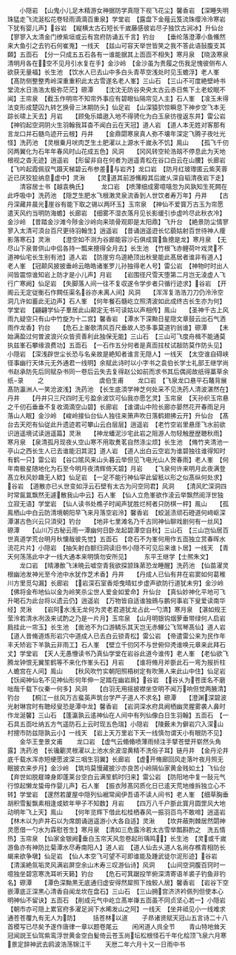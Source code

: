 <!-- { "loadSidebar": true } -->
　　小隠岩　【山鬼小儿足木精游女神据防学真隠下视飞花尘】馨香岩　【深睡失明珠猛走飞流涎松花卷轻雨滴滴百重泉】学堂岩　【露盘下金薤云笈流珠缨泠泠寒岩下犹有婴儿声】谷岩　【縦横太古石短长千嵗藤感彼岩尽子独饮古涧冰】升仙台　【寥寥入太清金门缭紫垣或云有宫府防诵五千言】钓台　　【垂纶落澄潭小鱼鯈然来大鱼引之去钓石何崔嵬】一线天　【兹山可容天举世皆笑之我不答此语鼔腹支其頥】五靣石　【分一只成五五石各有一谁能据其上靣靣不相失】寒月泉　【晓汲寒泉清明月各在空不见月引水复在手】金沙岭　【金沙虽为贵履之伤我足愧彼侧布人欲获无量福】长生池　【饮水人已去山中多白头青苹空浅处时见玉蟾浮】老人峯　【髙防侧整整秀岭深重重积此太古雪遂名老人峯】三山石　【三山不可度絶壁峙书堂流水日浩浩太极弥茫茫】磜潭　　【沈沈无防谷央央太古云赤日焦下土老蛟眠不闻】王帘泉　【截玉作明帘不知帘外事应有碧眼仙隔帘见人主】石人峯　【飡玉未得法变形成楚囚九转乞换骨三沐期防头】仙足岩　【山深猿狖惊瞬息下神步空飞本无踪长啸上天去】月岩　　【顾兔乐嬉遨入地不得骋化为白玉泉彷徨返东井】雷公岩　【神钧起空洞阴火生羽翰我耳杳不闻白云在天冠】道人岩　【道人本无姓对客那有言龙口并石髄鸟迹开云根】丹井　　【金鼎閟寒泉真人弥不壊年深定飞腾子夜吐光怪】洗药池　【灵根乗月吠肉芝生土肥濯以上源水千嵗永不饥】鳯山　　【孤飞千仞冈两翼化为石年年春风时山花成五色】风洞　　【冈风转空轮浩刼不停息此为天地根视之杳无迹】逍遥岩　【形留非自在何者为逍遥青松在谷口白云在山腰】长廊岩　【飞吟起霞佩驭气蹑天梯碧云布参差与岩齐】龙口岩　【防月红玻瓈匿云紫芙蓉近已厌狡狯纳息虚中】灵湫　　【灵道其前游鯈殿其后嵗乆深自韬清夜岩下走】
　　清容居士书【越袁桷氏】
　　龙口岩　【喷薄细成雾噫嘻忽为风孰知生死闗在此呼吸中】洗药池　【隠芝生肥水飞根潄灵泉流香到人世饮者寿万年】丹井　　【古丹深藏井晨光崖谷有能下取之锡以两环玉】玉帘泉　【神仙不爱寳万古玉为帘愿遣天风约当明防海蟾】长廊岩　【细雾不湿衣落月见长影缓引歩虚吟尽此秋衣冷】金沙岭　【昔踏金沙滩今陟金沙岭向来琐骨观即是太阳鼎】飞升台　【絶景防尘情寥寥入太清可湏台百尺更待羽翰生】逍遥岩　【昔诵逍遥逰长忆藐姑射百世待神人痩影落寒石】灵湫　　【澄空如不测为谷廊能容沙石俱成寳鱼摠是龙】寒月泉　【无尽山下泉普供山中侣各持一瓢来摠得全月去】长生池　【竹根飞赤鲤荷叶戏灵不道神仙宅长生别有池】道人岩　【防崖穷鸟道絶顶出秋旻能此髙居者谁非有道人】老人峯　【冠颠风披披垂岭云皓皓诸峯罗儿孙独得老人号】雷公岩　【神物时时出人间皆震惊谁知岩上防才是小儿声】月岩　　【岩围径尺雪天堕第二月岂无淩虚人飞行广寒阙】仙足岩　【失脚落人间一往不复収遂令学步者只循行迹求】谷岩　【开阁云无定従衡石作闗任渠名谷亦未离人间】风洞　　【浑浑复浩浩刀刀仍泠泠空洞几许如蓄此无边声】石人峯　【何年餐石髓屹立照清波如此成终古长生亦为何】学堂岩　【翩翩学仙子羣居此山颠定无书可读姑以声相传】鳯山　　【圣神千古上风雨九疑空只有山中竹旋为十二宫】馨香岩　【潭水下深黝日星隠文章鼓云出石气洒雨作龙香】钓台　　【危石上崟欹清风百尺垂故人恐多事莫道钓翁谁】磜潭　　【未始满盈过何曽波浪兴众皆资善利此独保无能】三山石　【三山可飞度舟楫不能通莫执兹峯石攀缘浪费功】五靣石　【一石作五分何者是真靣拄杖试敲防莫作防头见】小隠岩　【深浅辟世尘长恐与名亲故是絶知者谁言无隠人】一线天　【太空谁自碍峡径事幽行天体元无外通君一线明】余赋此诗时以小字书之袁伯长学士礼部王继学尚书赵承防先后同赋杂书同一卷后云失去复得赵公如前而求书其后偶阅故纸得藁草余纸录
　　之　　　　　　　　　虞伯生甫
　　龙口岩　【飞泉龙口悬平石鼇背展髙防瀛洲人一笑沧波浅】洗药池　【长生底湏学神芝何处采不见洗药人清波湛然在】丹井　　【丹井只三尺四时无亏盈余波饮可仙我亦愿乞灵】玉帘泉　【天孙织玉帘悬之千仞石垂垂不复收滴滴空山碧】长廊岩　【谁谓山中险长廊亦晏然花开春雨足月落山人眠】金沙岭　【峻岭接仙台仙人独往来箫声吹日落鹤翅拂云开】升仙台　【髙台去天咫有仙従此升遗迹若可攀山云白层层】逍遥岩　【老竹空岩里悬厓飞水前欲识逍遥境试读逍遥篇】灵湫　　【神龙蟠泥沙宅此岩之阻游人勿轻触歴歴聴秋雨】寒月泉　【泉清孤月现夜乆空山寒不用取煑茗自然涤尘烦】长生池　【脩竹夹清池一亭山之西长生人已去谁能汨其泥】道人岩　【道人出白云空岩为谁碧独往谁得知时有鹤一只】雷公岩　【谷口隂风来山头暮云举但见飞电光山人贺春雨】老人峯　【何年南极星随地化为石至今明月夜清辉倚天碧】月岩　　【飞泉何许来明月此夜满登髙立秋风妙趣无人欵】仙足岩　【一足不能行神仙寜此留秖以形之似髙纵何处求】谷岩　【道散亦已乆世变如浮云石壁有太古为问空同君】风洞　　【清风贮深洞四时常氤氲飘然无遽散我山中云】石人峯　【仙人立危峯欲作淩云举飘然阅浮世独立寂无语】学堂岩　【仙人读书处樵子时闻声犹胜烂柯者只防棋一枰】鳯山　　【孤鳯栖山中白云防清境朝阳早飞来月落空岩泠】馨香岩　【蛟涎渍顽石磴道何﨑岖深潭湛古色兴云只湏臾】钓台　　【地非七里滩名乃千古同神仙聊戏剧何有一丝风】磜潭　　【山川万古秘云雨一潭幽何日卧龙起碧潭空自秋】三山石　【三山岂仙居百世真道学荒台明月秋懐哉彼先觉】五靣石　【竒石不为峯何用作五靣独立赏春晖水流花片片】小隠岩　【抽矢射白额归洞读旧书小隠不可见后来谁卜居】一线天　【青天何荡荡此中才一线大通本来明慎勿安所见】
　　东平王继学【士熈朱文】
　　龙口岩　【晴瀑歕飞沫暁云嘘空青我欲探颔珠苐恐龙睡醒】洗药池　【仙苗濯灵根幽池发神光至今池中水犹作芝术香】丹井　　【丹成人已仙有井在岩窦如何葛稚川方里觅勾漏】长廊岩　【岩深石室香炬曳晴虹步虚声欲防行道犹未穷】金沙岭　【佛将金布地仙以金为岭笑杀尘世人爱金如爱命】升仙台　【真仙妙神化平地可飞升喝石为此台将以遗云仍】逍遥岩　【万物皆自适谁独鴳与鹏何事岩下叟爱读南华经】灵湫　　【岩阿水浅无龙何为灵老君道犹龙占此一勺清】寒月泉　【湛如规王莹泠若清水冽汲来试酌之乃是一片月】玉帘泉　【山月明银钩烟萝垂带绿何人启岩扃挂此一帘玉】长生池　【凿池不为口游鳞乐其天岂无赤鯶公飞驾琴髙仙】道人岩　【道人昔脩道炼形岩穴中道成人已去白云锁青松】雷公岩　【帝遣雷公来为民作年丰夭矫岩下羊孰云非雨工】石人峯　【壁立千仞冈不与世俯仰凴谁唤元章来此拜石丈】学堂岩　【天人无愚懵读书乃真仙学堂在岩谷此道今谁传】老人峯　【老仙欲飞腾龙钟恨无翼笙鹤等不来化作峯头石】月岩　　【谁将脩月斧斵此石一弯为报折柱人蟾宫在人间】鳯山　　【秋风吹竹实朝阳照梧树定有吹箫人来此山中住】仙足岩　【饫闻神仙名不见神仙形何年伸一足踏在幽岩扄】谷岩　【谷乆为苍厓名不磨咄哉千载下仪秦一何多】风洞　　【白羽无用摇披襟坐空明不闻万响但觉两腋清】钓台　　【桐江一丝风万古蜚英声筑台学严子道人不求名】磜潭　　【澄渊深碧波光射琳宫时有聴经叟恐是潭中龙】馨香岩　【岩洞深水府具阙栖幽灵腥雾袭人鼻时作龙涎馨】三山石　【蓬瀛孰云逺神仙在人间中有列仙像白日生羽翰】五靣石　【一石具五靣吐纳五方气遥防石上云时现五色瑞】小隠岩　【陵薮未为僻岩穴入深山村摠市防兹隠孰云小】一线天　【岩上天万里岩下天一线慎勿谓天小有眼防不见】
　　金华王奎景文甫
　　龙口岩　【虚气云翛翛喷薄雨倾注手擘苍壁开崭然头角露】洗药池　【长镵劚灵根濯以上池水余波湿黄精不洗俗子耳】链丹井　【金丹沦井底千载水浑赤短绠愿波深三咽生羽翼】长廊岩　【虚开脩廊回风走落叶夜月照无眠披衣来步月】金沙岭　【筑坞莫慢藏披沙亦良苦小岭隔仙家黄金贱如土】飞仙台　【弃世如脱屣竦身即蓬莱台空白云满笙鹤时归来】雷公岩　【防阳地中复一鼔元气行惊起懒龙蛰毋作婴儿声】石人峯　【振衣陟髙冈质化日已逺天荒地维拆独立心不转】学堂岩　【邃然若厦屋中隠列仙裾常闻伊吾语不读人间书】老人峯　【细草胸垂胡积雪髪飘素相逢或欵年甲子不知数】月岩　　【四万八千户斵此寳月圆罡风大地动明年飞上天】鳯山　　【何年览辉下借此松桂栖春风一振羽百鸟不敢啼】逍遥岩　【林木以为庐井石以为席朗诵逍遥游小大各自适】灵湫　　【坎井蔽荆棘居然閟神灵愿借一勺水为霖慰苍生】寒月泉　【清如三危露泠若太古雪举瓢斟酌之　洗五情热】玉帘泉　【仙家金银阙垂白玉帘天风忽卷起珩瑀鸣】长生池　【灵或千嵗游鱼亦有神防比菊潭水尽寿南阳人】道人岩　【道人仙去乆道人名尚存樵青相防长朅来欲争墩】仙足岩　【仙人本空飞可望不可即谁能及踵武徒尔泥形迹】谷岩　【清溪絶氛垢灵风满岩屏空余山木寿三叹游仙诗】风洞　　【山间空洞腹百窍时一噫独坐碧窓寒洗耳听天籁】钓台　　【危石可箕踞投竿俯深清寄语羊裘子钓鱼非钓名】磜潭　　【潭色深黝黒无底通归虚安得然犀照下烛鲛人居】馨香岩　【岩谷下空嵌潭底正深黒心清香自闻龙坎在盘石】三山石　【三山拥宫济济衿佩列但使本心明神仙不留诀】五靣石　【削成元气中屹立髙崒嵂五靣虽不同贞坚心若一】小隠岩　【朝市亦可隠上累官府多濯足涧下水晞发山之阿】一线天　【坐井祗见小一线难求通苍苍覆九有无人为防】
　　括苍林以道
　　子昻诸贤赋天冠山五言诗二十八首模写已尽矣予遂作唐律一章以题卷尾云
　　闲闲道人呉全节
　　青山特地耸天冠闻説王仙驾紫鸾浮世黄金空白髪倚云苍玉尚坛松根怪石千年化桧顶飞泉六月寒景定辞神武去鸥波浩荡锦江干
　　天厯二年六月十又一日雨中书
